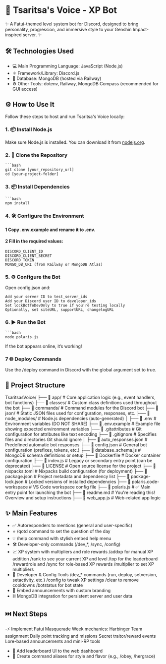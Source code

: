 # 🚀 Tsaritsa's Voice - XP Bot

✨ A Fatui-themed level system bot for Discord, designed to bring personality, progression, and immersive style to your Genshin Impact-inspired server. ✨

## 🛠️ Technologies Used

- 💻 Main Programming Language: JavaScript (Node.js)
- ⚛️ Framework/Library: Discord.js
- 💾 Database: MongoDB (hosted via Railway)
- ⚙️ Other Tools: dotenv, Railway, MongoDB Compass (recommended for GUI access)

## ⚙️ How to Use It

Follow these steps to host and run Tsaritsa's Voice locally:

### 1. 📦 Install Node.js
Make sure Node.js is installed. You can download it from [nodejs.org](https://nodejs.org).

### 2. 📂 Clone the Repository
	```bash
	git clone [your_repository_url]
	cd [your-project-folder]
### 3. 📦 Install Dependencies
	```bash
	npm install
### 4.  🛠️ Configure the Environment
#### 1 Copy .env.example and rename it to .env.
#### 2 Fill in the required values:
	DISCORD_CLIENT_ID
	DISCORD_CLIENT_SECRET
	DISCORD_TOKEN
	MONGO_DB_URI (from Railway or MongoDB Atlas)
### 5. ⚙️ Configure the Bot
Open config.json and:

	Add your server ID to test_server_ids
	Add your Discord user ID to developer_ids
	Set lockBotToDevOnly to true if you're testing locally
	Optionally, set siteURL, supportURL, changelogURL
### 6. ▶️ Run the Bot
 	```bash
 	node polaris.js
If the bot appears online, it’s working!

### 7 🌐 Deploy Commands
Use the /deploy command in Discord with the global argument set to true.

## 📂 Project Structure
TsaritsasVoice/
├── 📂 app/                # Core application logic (e.g., event handlers, bot functions)
├── 📂 classes/            # Custom class definitions used throughout the bot
├── 📂 commands/           # Command modules for the Discord bot
├── 📂 json/               # Static JSON files used for configuration, responses, etc.
├── 📂 node_modules/       # Node.js dependencies (auto-generated)
│
├── 📄 .env                # Environment variables (DO NOT SHARE)
├── 📄 .env.example        # Example file showing expected environment variables
├── 📄 .gitattributes      # Git configuration for attributes like text encoding
├── 📄 .gitignore          # Specifies files and directories Git should ignore
│
├── 📄 auto_responses.json # Predefined automatic bot responses
├── 📄 config.json         # General bot configuration (prefixes, tokens, etc.)
├── 📄 database_schema.js  # MongoDB schema definitions or setup
├── 📄 Dockerfile          # Docker container configuration
├── 📄 index.js            # Legacy or secondary entry point (can be deprecated)
├── 📄 LICENSE             # Open source license for the project
├── 📄 nixpacks.toml       # Nixpacks build configuration (for deployment)
├── 📄 package.json        # Project metadata and dependency list
├── 📄 package-lock.json   # Locked versions of installed dependencies
├── 📄 polaris.code-workspace # VS Code workspace config file
├── 📄 polaris.js          # ✅ Main entry point for launching the bot
├── 📄 readme.md           # You're reading this! Overview and setup instructions
├── 📄 web_app.js          # Web-related app logic

## ✨ Main Features
- ✅ Autoresponders to mentions (general and user-specific)
- ⭐ /qotd command to set the question of the day
- 💡 /help command with stylish embed help menu
- 🛠️ Developer-only commands (/dev_*, /sync, /config)
- 📈 XP system with multipliers and role rewards	
	/addxp for manual XP addition
	/rank to see your current XP and level
	/top for the leaderboard
	/rewardrole and /sync for role-based XP rewards
	/multiplier to set XP multipliers
- 🔧 Developer & Config Tools
	/dev_* commands (run, deploy, setversion, setactivity, etc.)
	/config to tweak XP settings
	/clear to remove cooldowns
	/botstatus for bot state
- 💬 Embed announcements with custom branding
- ⛓️ MongoDB integration for persistent server and user data

## ⏭️ Next Steps
-⚡ Implement Fatui Masquerade Week mechanics:
	Harbinger Team assignment
	Daily point tracking and missions
	Secret traitor/reward events
	Lore-based announcements and mini-RP tools
- 🎯 Add leaderboard UI to the web dashboard
- 🔮 Create command aliases for style and flavor (e.g., /obey, /hergrace)
